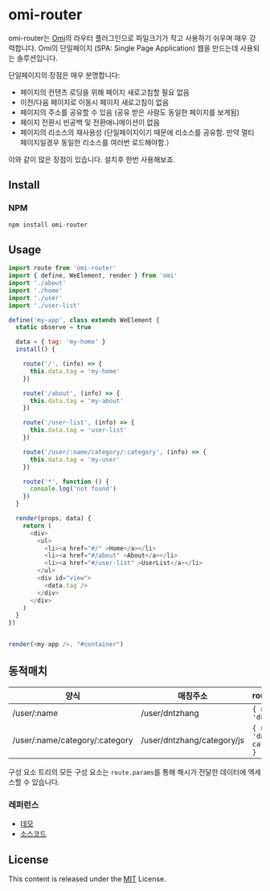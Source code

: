 # omi-router

omi-router는 [Omi](http://omijs.org)의 라우터 플러그인으로 파일크기가 작고 사용하기 쉬우며 매우 강력합니다. Omi의 단일페이지 (SPA: Single Page Application) 웹을 만드는데 사용되는 솔루션입니다.

단일페이지의 장점은 매우 분명합니다:

* 페이지의 컨텐츠 로딩을 위해 페이지 새로고침할 필요 없음
* 이전/다음 페이지로 이동시 페이지 새로고침이 없음
* 페이지의 주소를 공유할 수 있음 (공유 받은 사람도 동일한 페이지를 보게됨)
* 페이지 전환시 빈공백 및 전환애니메이션이 없음
* 페이지의 리소스의 재사용성 (단일페이지이기 때문에 리소스를 공유함. 만약 멀티 페이지일경우 동일한 리소스를 여러번 로드해야함.）

이와 같이 많은 장점이 있습니다. 설치후 한번 사용해보죠.

## Install


### NPM

```js
npm install omi-router
```



## Usage


```js
import route from 'omi-router'
import { define, WeElement, render } from 'omi'
import './about'
import './home'
import './user'
import './user-list'

define('my-app', class extends WeElement {
  static observe = true

  data = { tag: 'my-home' }
  install() {

    route('/', (info) => {
      this.data.tag = 'my-home'
    })

    route('/about', (info) => {
      this.data.tag = 'my-about'
    })

    route('/user-list', (info) => {
      this.data.tag = 'user-list'
    })

    route('/user/:name/category/:category', (info) => {
      this.data.tag = 'my-user'
    })

    route('*', function () {
      console.log('not found')
    })
  }

  render(props, data) {
    return (
      <div>
        <ul>
          <li><a href="#/" >Home</a></li>
          <li><a href="#/about" >About</a></li>
          <li><a href="#/user-list" >UserList</a></li>
        </ul>
        <div id="view">
          <data.tag />
        </div>
      </div>
    )
  }
})


render(<my-app />, "#container")
```

## 동적매치

| 양식 | 매칭주소 | route.params |
|---------|------|--------|
| /user/:name | /user/dntzhang | `{ name: 'dntzhang' }` |
| /user/:name/category/:category | /user/dntzhang/category/js | `{ name: 'dntzhang', category: js }` |

구성 요소 트리의 모든 구성 요소는 `route.params`를 통해 해시가 전달한 데이터에 엑세스할 수 있습니다.


### 레퍼런스

* [데모](https://tencent.github.io/omi/packages/omi-router/examples/simple/)
* [소스코드](https://github.com/Tencent/omi/tree/master/packages/omi-router/examples/simple)

## License
This content is released under the [MIT](http://opensource.org/licenses/MIT) License.
